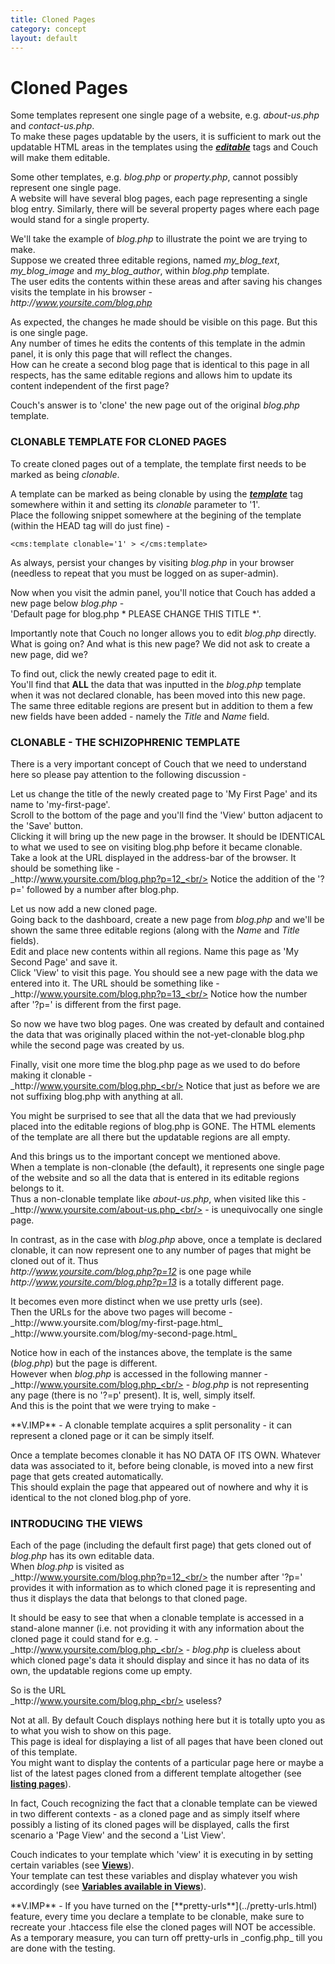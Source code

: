```yaml
---
title: Cloned Pages
category: concept
layout: default
---
```


# Cloned Pages

Some templates represent one single page of a website, e.g. _about-us.php_ and _contact-us.php_.<br/>
To make these pages updatable by the users, it is sufficient to mark out the updatable HTML areas in the templates using the [__*editable*__](../../tags-reference/editable.html) tags and Couch will make them editable.

Some other templates, e.g. _blog.php_ or _property.php_, cannot possibly represent one single page.<br/>
A website will have several blog pages, each page representing a single blog entry. Similarly, there will be several property pages where each page would stand for a single property.

We'll take the example of _blog.php_ to illustrate the point we are trying to make.<br/>
Suppose we created three editable regions, named *my\_blog\_text*, *my\_blog\_image* and *my\_blog\_author*, within _blog.php_ template.<br/>
The user edits the contents within these areas and after saving his changes visits the template in his browser -<br/>
_http&#58;//www.yoursite.com/blog.php_

As expected, the changes he made should be visible on this page. But this is one single page.<br/>
Any number of times he edits the contents of this template in the admin panel, it is only this page that will reflect the changes.<br/>
How can he create a second blog page that is identical to this page in all respects, has the same editable regions and allows him to update its content independent of the first page?

Couch's answer is to 'clone' the new page out of the original _blog.php_ template.

### CLONABLE TEMPLATE FOR CLONED PAGES

To create cloned pages out of a template, the template first needs to be marked as being _clonable_.

A template can be marked as being clonable by using the [__*template*__](../../tags-reference/template.html) tag somewhere within it and setting its _clonable_ parameter to '1'.<br/>
Place the following snippet somewhere at the begining of the template (within the HEAD tag will do just fine) -

```
<cms:template clonable='1' > </cms:template>
```

As always, persist your changes by visiting _blog.php_ in your browser (needless to repeat that you must be logged on as super-admin).

Now when you visit the admin panel, you'll notice that Couch has added a new page below _blog.php_ -<br/>
'Default page for blog.php \* PLEASE CHANGE THIS TITLE \*'.

Importantly note that Couch no longer allows you to edit _blog.php_ directly. What is going on? And what is this new page? We did not ask to create a new page, did we?

To find out, click the newly created page to edit it.<br/>
You'll find that **ALL** the data that was inputted in the _blog.php_ template when it was not declared clonable, has been moved into this new page.<br/>
The same three editable regions are present but in addition to them a few new fields have been added - namely the _Title_ and _Name_ field.

### CLONABLE - THE SCHIZOPHRENIC TEMPLATE

There is a very important concept of Couch that we need to understand here so please pay attention to the following discussion -

Let us change the title of the newly created page to 'My First Page' and its name to 'my-first-page'.<br/>
Scroll to the bottom of the page and you'll find the 'View' button adjacent to the 'Save' button.<br/>
Clicking it will bring up the new page in the browser. It should be IDENTICAL to what we used to see on visiting blog.php before it became clonable.<br/>
Take a look at the URL displayed in the address-bar of the browser. It should be something like -<br/>
_http&#58;//www.yoursite.com/blog.php?p=12_<br/>
Notice the addition of the '?p=' followed by a number after blog.php.

Let us now add a new cloned page.<br/>
Going back to the dashboard, create a new page from _blog.php_ and we'll be shown the same three editable regions (along with the _Name_ and _Title_ fields).<br/>
Edit and place new contents within all regions. Name this page as 'My Second Page' and save it.<br/>
Click 'View' to visit this page. You should see a new page with the data we entered into it. The URL should be something like -<br/>
_http&#58;//www.yoursite.com/blog.php?p=13_<br/>
Notice how the number after '?p=' is different from the first page.

So now we have two blog pages. One was created by default and contained the data that was originally placed within the not-yet-clonable blog.php while the second page was created by us.

Finally, visit one more time the blog.php page as we used to do before making it clonable -<br/>
_http&#58;//www.yoursite.com/blog.php_<br/>
Notice that just as before we are not suffixing blog.php with anything at all.

You might be surprised to see that all the data that we had previously placed into the editable regions of blog.php is GONE. The HTML elements of the template are all there but the updatable regions are all empty.

And this brings us to the important concept we mentioned above.<br/>
When a template is non-clonable (the default), it represents one single page of the website and so all the data that is entered in its editable regions belongs to it.<br/>
Thus a non-clonable template like _about-us.php_, when visited like this -<br/>
_http&#58;//www.yoursite.com/about-us.php_<br/>
\- is unequivocally one single page.

In contrast, as in the case with _blog.php_ above, once a template is declared clonable, it can now represent one to any number of pages that might be cloned out of it. Thus<br/>
_http&#58;//www.yoursite.com/blog.php?p=12_ is one page while<br/>
_http&#58;//www.yoursite.com/blog.php?p=13_ is a totally different page.

<p class="success">
    It becomes even more distinct when we use pretty urls (see).<br/>
    Then the URLs for the above two pages will become -<br/>
    _http&#58;//www.yoursite.com/blog/my-first-page.html_<br/>
    _http&#58;//www.yoursite.com/blog/my-second-page.html_
</p>

Notice how in each of the instances above, the template is the same (_blog.php_) but the page is different.<br/>
However when _blog.php_ is accessed in the following manner -<br/>
_http&#58;//www.yoursite.com/blog.php_<br/>
\- _blog.php_ is not representing any page (there is no '?=p' present). It is, well, simply itself.<br/>
And this is the point that we were trying to make -

<p class="error">**V.IMP** - A clonable template acquires a split personality - it can represent a cloned page or it can be simply itself.</p>

Once a template becomes clonable it has NO DATA OF ITS OWN. Whatever data was associated to it, before being clonable, is moved into a new first page that gets created automatically.<br/>
This should explain the page that appeared out of nowhere and why it is identical to the not cloned blog.php of yore.

### INTRODUCING THE VIEWS

Each of the page (including the default first page) that gets cloned out of _blog.php_ has its own editable data.<br/>
When _blog.php_ is visited as<br/>
_http&#58;//www.yoursite.com/blog.php?p=12_<br/>
the number after '?p=' provides it with information as to which cloned page it is representing and thus it displays the data that belongs to that cloned page.

It should be easy to see that when a clonable template is accessed in a stand-alone manner (i.e. not providing it with any information about the cloned page it could stand for e.g. -<br/>
_http&#58;//www.yoursite.com/blog.php_<br/>
\- _blog.php_ is clueless about which cloned page's data it should display and since it has no data of its own, the updatable regions come up empty.

So is the URL<br/>
_http&#58;//www.yoursite.com/blog.php_<br/>
useless?

Not at all. By default Couch displays nothing here but it is totally upto you as to what you wish to show on this page.<br/>
This page is ideal for displaying a list of all pages that have been cloned out of this template.<br/>
You might want to display the contents of a particular page here or maybe a list of the latest pages cloned from a different template altogether (see [**listing pages**](../listing-pages.html)).

<p class="notice">In fact, Couch recognizing the fact that a clonable template can be viewed in two different contexts - as a cloned page and as simply itself where possibly a listing of its cloned pages will be displayed, calls the first scenario a 'Page View' and the second a 'List View'.</p>

Couch indicates to your template which 'view' it is executing in by setting certain variables (see [**Views**](../views.html)).<br/>
Your template can test these variables and display whatever you wish accordingly (see [**Variables available in Views**](../variables-in-views.html)).

<p class="error">
    **V.IMP** - If you have turned on the [**pretty-urls**](../pretty-urls.html) feature, every time you declare a template to be clonable, make sure to recreate your .htaccess file else the cloned pages will NOT be accessible.<br/>
    As a temporary measure, you can turn off pretty-urls in _config.php_ till you are done with the testing.
</p>
